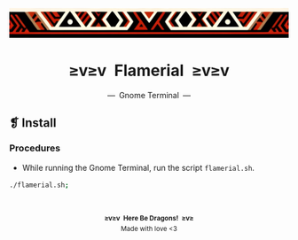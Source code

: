 <p align="center">
  <img alt="" src="../../assets/ornament.png" width=900 />
</p>
<h1 align="center">≥v≥v&ensp;Flamerial&ensp;≥v≥v</h1>
<p align="center">—&ensp;Gnome Terminal&ensp;—</p>

## ❡ Install
### Procedures
- While running the Gnome Terminal, run the script `flamerial.sh`.
```zsh
./flamerial.sh;
```

&ensp;
<p align="center"><sup><strong>≥v≥v&ensp;Here Be Dragons!&ensp;≥v≥</strong><br />Made with love <3</sup></p>
